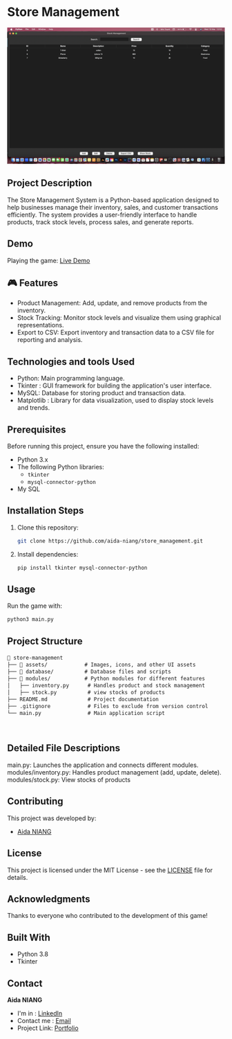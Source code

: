 # Store Management

![preview main](./frame_1.png)

## Project Description

The Store Management System is a Python-based application designed to help businesses manage their inventory, sales, and customer transactions efficiently. The system provides a user-friendly interface to handle products, track stock levels, process sales, and generate reports.

## Demo

Playing the game: [Live Demo](https://www.youtube.com/watch?v=r155MhgrB8g)

## 🎮 Features

- Product Management: Add, update, and remove products from the inventory.
- Stock Tracking: Monitor stock levels and visualize them using graphical representations.
- Export to CSV: Export inventory and transaction data to a CSV file for reporting and analysis.


## Technologies and tools Used

- Python: Main programming language.
- Tkinter : GUI framework for building the application's user interface.
- MySQL: Database for storing product and transaction data.
- Matplotlib : Library for data visualization, used to display stock levels and trends.
  
## Prerequisites

Before running this project, ensure you have the following installed:

- Python 3.x
- The following Python libraries:
  - `tkinter`
  - `mysql-connector-python`
- My SQL

## Installation Steps

1. Clone this repository:
   ```bash
   git clone https://github.com/aida-niang/store_management.git
   ```
2. Install dependencies:
   ```bash
   pip install tkinter mysql-connector-python

   ```

## Usage

Run the game with:
```bash
python3 main.py
```

## Project Structure

```
📂 store-management  
├── 📁 assets/            # Images, icons, and other UI assets  
├── 📁 database/          # Database files and scripts  
├── 📁 modules/           # Python modules for different features  
│   ├── inventory.py      # Handles product and stock management  
│   ├── stock.py          # view stocks of products 
├── README.md             # Project documentation   
├── .gitignore            # Files to exclude from version control  
└── main.py               # Main application script  



```

## Detailed File Descriptions
main.py: Launches the application and connects different modules.
modules/inventory.py: Handles product management (add, update, delete).
modules/stock.py: View stocks of products 

## Contributing

This project was developed by:
- [Aida NIANG](https://github.com/aida-niang/)

## License

This project is licensed under the MIT License - see the [LICENSE](LICENSE) file for details.

## Acknowledgments

Thanks to everyone who contributed to the development of this game!

## Built With

- Python 3.8
- Tkinter

## Contact

**Aida NIANG** 
- I'm in : [LinkedIn](https://linkedin.com/in/aidabenhamathniang)
- Contact me : [Email](mailto:aidam.niang@gmail.com  )
- Project Link: [Portfolio](https://aida-niang.students-laplateforme.io)

